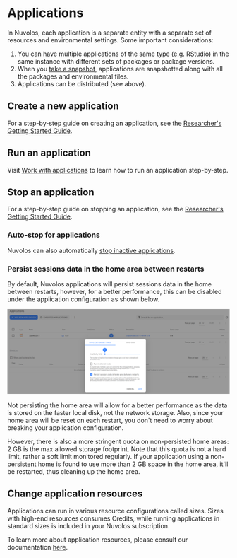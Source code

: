 # Applications

In Nuvolos, each application is a separate entity with a separate set of resources and environmental settings. Some important considerations:

1. You can have multiple applications of the same type (e.g. RStudio) in the same instance with different sets of packages or package versions.
2. When you [take a snapshot](../../getting-started/nuvolos-basic-concepts/snapshots.md), applications are snapshotted along with all the packages and environmental files.
3. Applications can be distributed (see above).

## Create a new application

For a step-by-step guide on creating an application, see the [Researcher's Getting Started Guide](../../getting-started/researchers/work-with-applications.md).

## Run an application

Visit [Work with applications](../../getting-started/researchers/work-with-applications.md) to learn how to run an application step-by-step.

## Stop an application

For a step-by-step guide on stopping an application, see the [Researcher's Getting Started Guide](../../getting-started/researchers/work-with-applications.md).

### Auto-stop for applications

Nuvolos can also automatically [stop inactive applications](long-running-applications.md).

### Persist sessions data in the home area between restarts

By default, Nuvolos applications will persist sessions data in the home between restarts, however, for a better performance, this can be disabled under the application configuration as shown below.

![Tick or untick Persist session data in home area between restarts](../../.gitbook/assets/app.nuvolos.cloud_org_32_space_3423_instance_22572_snapshot_331830_applications.png)

Not persisting the home area will allow for a better performance as the data is stored on the faster local disk, not the network storage. Also, since your home area will be reset on each restart, you don't need to worry about breaking your application configuration.

However, there is also a more stringent quota on non-persisted home areas: 2 GB is the max allowed storage footprint. Note that this quota is not a hard limit, rather a soft limit monitored regularly. If your application using a non-persistent home is found to use more than 2 GB space in the home area, it'll be restarted, thus cleaning up the home area.

## Change application resources

Applications can run in various resource configurations called sizes. Sizes with high-end resources consumes Credits, while running applications in standard sizes is included in your Nuvolos subscription.

To learn more about application resources, please consult our documentation [here](application-resources.md).

